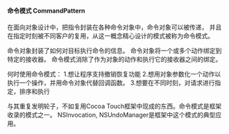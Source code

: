 ####  命令模式 CommandPattern

在面向对象设计中，把指令封装在各种命令对象中，命令对象可以被传递，
并且在指定时刻被不同客户的复用，从这一概念精心设计的模式被称为命令模式。

命令对象封装了如何对目标执行命令的信息。
命令对象将一个或多个动作绑定到特定的接收器。
命令模式消除了作为对象的动作和执行它的接收器之间的绑定。


何时使用命令模式：
1.想让程序支持撤销恢复功能
2.想用对象参数化一个动作以执行一个操作，并用命令对象代替回调函数。
3.想要在不同时刻，对请求进行指定，排序和执行


与其重复发明轮子，不如复用Cocoa Touch框架中现成的东西。命令模式是框架收录的模式之一。
NSInvocation, NSUndoManager是框架中这个模式的典型应用。
